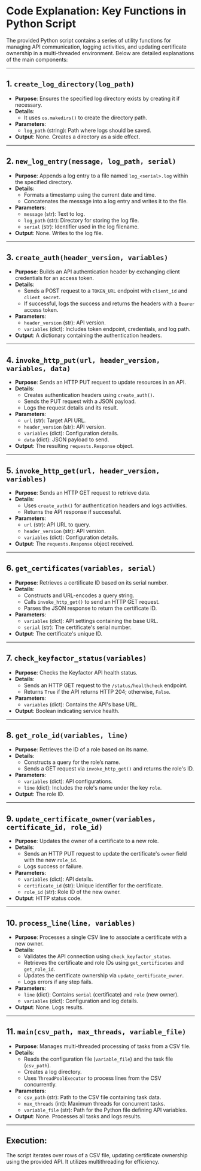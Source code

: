 # Code Explanation: Key Functions in Python Script

The provided Python script contains a series of utility functions for managing API communication, logging activities, and updating certificate ownership in a multi-threaded environment. Below are detailed explanations of the main components:

---

## **1. `create_log_directory(log_path)`**
- **Purpose**: Ensures the specified log directory exists by creating it if necessary.
- **Details**:
  - It uses `os.makedirs()` to create the directory path.
- **Parameters**:
  - `log_path` (string): Path where logs should be saved.
- **Output**: None. Creates a directory as a side effect.

---

## **2. `new_log_entry(message, log_path, serial)`**
- **Purpose**: Appends a log entry to a file named `log_<serial>.log` within the specified directory.
- **Details**:
  - Formats a timestamp using the current date and time.
  - Concatenates the message into a log entry and writes it to the file.
- **Parameters**:
  - `message` (str): Text to log.
  - `log_path` (str): Directory for storing the log file.
  - `serial` (str): Identifier used in the log filename.
- **Output**: None. Writes to the log file.

---

## **3. `create_auth(header_version, variables)`**
- **Purpose**: Builds an API authentication header by exchanging client credentials for an access token.
- **Details**:
  - Sends a POST request to a `TOKEN_URL` endpoint with `client_id` and `client_secret`.
  - If successful, logs the success and returns the headers with a `Bearer` access token.
- **Parameters**:
  - `header_version` (str): API version.
  - `variables` (dict): Includes token endpoint, credentials, and log path.
- **Output**: A dictionary containing the authentication headers.

---

## **4. `invoke_http_put(url, header_version, variables, data)`**
- **Purpose**: Sends an HTTP PUT request to update resources in an API.
- **Details**:
  - Creates authentication headers using `create_auth()`.
  - Sends the PUT request with a JSON payload.
  - Logs the request details and its result.
- **Parameters**:
  - `url` (str): Target API URL.
  - `header_version` (str): API version.
  - `variables` (dict): Configuration details.
  - `data` (dict): JSON payload to send.
- **Output**: The resulting `requests.Response` object.

---

## **5. `invoke_http_get(url, header_version, variables)`**
- **Purpose**: Sends an HTTP GET request to retrieve data.
- **Details**:
  - Uses `create_auth()` for authentication headers and logs activities.
  - Returns the API response if successful.
- **Parameters**:
  - `url` (str): API URL to query.
  - `header_version` (str): API version.
  - `variables` (dict): Configuration details.
- **Output**: The `requests.Response` object received.

---

## **6. `get_certificates(variables, serial)`**
- **Purpose**: Retrieves a certificate ID based on its serial number.
- **Details**:
  - Constructs and URL-encodes a query string.
  - Calls `invoke_http_get()` to send an HTTP GET request.
  - Parses the JSON response to return the certificate ID.
- **Parameters**:
  - `variables` (dict): API settings containing the base URL.
  - `serial` (str): The certificate's serial number.
- **Output**: The certificate's unique ID.

---

## **7. `check_keyfactor_status(variables)`**
- **Purpose**: Checks the Keyfactor API health status.
- **Details**:
  - Sends an HTTP GET request to the `/status/healthcheck` endpoint.
  - Returns `True` if the API returns HTTP 204; otherwise, `False`.
- **Parameters**:
  - `variables` (dict): Contains the API's base URL.
- **Output**: Boolean indicating service health.

---

## **8. `get_role_id(variables, line)`**
- **Purpose**: Retrieves the ID of a role based on its name.
- **Details**:
  - Constructs a query for the role’s name.
  - Sends a GET request via `invoke_http_get()` and returns the role's ID.
- **Parameters**:
  - `variables` (dict): API configurations.
  - `line` (dict): Includes the role's name under the key `role`.
- **Output**: The role ID.

---

## **9. `update_certificate_owner(variables, certificate_id, role_id)`**
- **Purpose**: Updates the owner of a certificate to a new role.
- **Details**:
  - Sends an HTTP PUT request to update the certificate's `owner` field with the new `role_id`.
  - Logs success or failure.
- **Parameters**:
  - `variables` (dict): API details.
  - `certificate_id` (str): Unique identifier for the certificate.
  - `role_id` (str): Role ID of the new owner.
- **Output**: HTTP status code.

---

## **10. `process_line(line, variables)`**
- **Purpose**: Processes a single CSV line to associate a certificate with a new owner.
- **Details**:
  - Validates the API connection using `check_keyfactor_status`.
  - Retrieves the certificate and role IDs using `get_certificates` and `get_role_id`.
  - Updates the certificate ownership via `update_certificate_owner`.
  - Logs errors if any step fails.
- **Parameters**:
  - `line` (dict): Contains `serial` (certificate) and `role` (new owner).
  - `variables` (dict): Configuration and log details.
- **Output**: None. Logs results.

---

## **11. `main(csv_path, max_threads, variable_file)`**
- **Purpose**: Manages multi-threaded processing of tasks from a CSV file.
- **Details**:
  - Reads the configuration file (`variable_file`) and the task file (`csv_path`).
  - Creates a log directory.
  - Uses `ThreadPoolExecutor` to process lines from the CSV concurrently.
- **Parameters**:
  - `csv_path` (str): Path to the CSV file containing task data.
  - `max_threads` (int): Maximum threads for concurrent tasks.
  - `variable_file` (str): Path for the Python file defining API variables.
- **Output**: None. Processes all tasks and logs results.

---

## **Execution:**
The script iterates over rows of a CSV file, updating certificate ownership using the provided API. It utilizes multithreading for efficiency.
